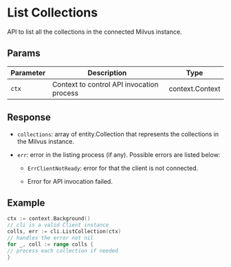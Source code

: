 # List Collections

API to list all the collections in the connected Milvus instance.

## Params
| Parameter    | Description                                                  | Type                     |
| ------------ | ------------------------------------------------------------ | ------------------------ |
| `ctx`        | Context to control API invocation process                    | context.Context          |

## Response

- `collections`: array of entity.Collection that represents the collections in the Milvus instance.

- `err`: error in the listing process (if any). Possible errors are listed below:

    - `ErrClientNotReady`: error for that the client is not connected.

    - Error for API invocation failed.

## Example

```go
ctx := context.Background()
// cli is a valid Client instance
colls, err := cli.ListCollection(ctx)
// handles the error not nil
for _, coll := range colls {
// process each collection if needed
}
```
